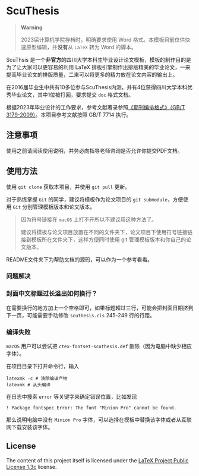 # ScuThesis

> **Warning** 
> 
> 2023届计算机学院存档时，明确要求使用 Word 格式。本模板目前仅供快速原型编辑，并**没有**从 `LaTeX` 转为 Word 的脚本。

ScuThsis 是一个**非官方**的四川大学本科生毕业设计论文模板，模板的制作目的是为了让大家可以更容易的利用 LaTeX 排版引擎制作出排版精美的毕业论文，一来提高毕业论文的排版质量，二来可以将更多的精力放在论文内容的输出上。

在2016届毕业生中共有10多位参与ScuThesis内测，并有4位获得四川大学本科优秀毕业论文，其中1位被打回，要求提交 `doc` 格式文档。

根据2023年毕业设计的工作要求，参考文献著录参照[《期刊编排格式》（GB/T 3179-2009）](https://journal.scu.edu.cn/info/1254/1205.htm)。本项目参考文献按照 GB/T 7714 执行。

## 注意事项

使用之前请阅读使用说明，并务必向指导老师咨询是否允许你提交PDF文档。

## 使用方法

使用 `git clone` 获取本项目，并使用 `git pull` 更新。

对于熟练掌握 `Git` 的同学，建议将模板作为论文项目的 `git submodule`，方便使用 `Git` 分别管理模板版本和论文版本。

> 因为符号链接在 `macOS` 上打不开所以不建议用这种方法了。
>
> 建议将模板与论文项目放置在不同的文件夹下，论文项目下使用符号链接链接到模板所在文件夹下，这样方便同时使用 git 管理模板版本和你自己的论文版本。

README文件夹下为帮助文档的源码，可以作为一个参考看看。

### 问题解决

### 封面中文标题过长溢出如何换行？

在需要换行的地方加上一个空格即可，如果标题超过三行，可能会把封面日期挤到下一页，可能需要手动修改 `scuthesis.cls` 245-249 行的行距。

### 编译失败

`macOS` 用户可以尝试把 `ctex-fontset-scuthesis.def` 删除（因为电脑中缺少相应字体）。

在项目目录下打开命令行，输入

```shell
latexmk -c # 清除编译产物
latexmk # 从头编译
```

在日志中搜索 `error` 等关键字来确定错误位置，比如发现

```
! Package fontspec Error: The font "Minion Pro" cannot be found.
```

那么说明电脑中没有 `Minion Pro` 字体，可以选择在模板中替换该字体或者从互联网下载安装该字体。

## License

The content of this project itself is licensed under the [LaTeX Project Public License 1.3c][lppl] license.

[lppl]: http://latex-project.org/lppl/
